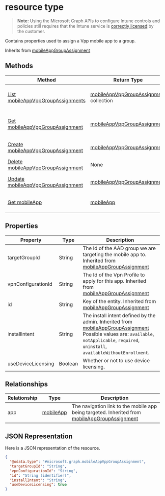 ﻿#  resource type

> **Note:** Using the Microsoft Graph APIs to configure Intune controls and policies still requires that the Intune service is [correctly licensed](https://go.microsoft.com/fwlink/?linkid=839381) by the customer.

Contains properties used to assign a Vpp mobile app to a group.

Inherits from [mobileAppGroupAssignment](../resources/intune_apps_mobileappgroupassignment.md)

## Methods
|Method|Return Type|Description|
|---|---|---|
|[List mobileAppVppGroupAssignments](../api/intune_apps_mobileappvppgroupassignment_list.md)|[mobileAppVppGroupAssignment](../resources/intune_apps_mobileappvppgroupassignment.md) collection|List properties and relationships of the [mobileAppVppGroupAssignment](../resources/intune_apps_mobileappvppgroupassignment.md) objects.|
|[Get mobileAppVppGroupAssignment](../api/intune_apps_mobileappvppgroupassignment_get.md)|[mobileAppVppGroupAssignment](../resources/intune_apps_mobileappvppgroupassignment.md)|Read properties and relationships of the [mobileAppVppGroupAssignment](../resources/intune_apps_mobileappvppgroupassignment.md) object.|
|[Create mobileAppVppGroupAssignment](../api/intune_apps_mobileappvppgroupassignment_create.md)|[mobileAppVppGroupAssignment](../resources/intune_apps_mobileappvppgroupassignment.md)|Create a new [mobileAppVppGroupAssignment](../resources/intune_apps_mobileappvppgroupassignment.md) object.|
|[Delete mobileAppVppGroupAssignment](../api/intune_apps_mobileappvppgroupassignment_delete.md)|None|Deletes a [mobileAppVppGroupAssignment](../resources/intune_apps_mobileappvppgroupassignment.md).|
|[Update mobileAppVppGroupAssignment](../api/intune_apps_mobileappvppgroupassignment_update.md)|[mobileAppVppGroupAssignment](../resources/intune_apps_mobileappvppgroupassignment.md)|Update the properties of a [mobileAppVppGroupAssignment](../resources/intune_apps_mobileappvppgroupassignment.md) object.|
|[Get mobileApp](../api/intune_apps_mobileapp_get.md)|[mobileApp](../resources/intune_apps_mobileapp.md)|Read properties and relationships of the [mobileApp](../resources/intune_apps_mobileapp.md) object.|

## Properties
|Property|Type|Description|
|---|---|---|
|targetGroupId|String|The Id of the AAD group we are targeting the mobile app to. Inherited from [mobileAppGroupAssignment](../resources/intune_apps_mobileappgroupassignment.md)|
|vpnConfigurationId|String|The Id of the Vpn Profile to apply for this app. Inherited from [mobileAppGroupAssignment](../resources/intune_apps_mobileappgroupassignment.md)|
|id|String|Key of the entity. Inherited from [mobileAppGroupAssignment](../resources/intune_apps_mobileappgroupassignment.md)|
|installIntent|String|The install intent defined by the admin. Inherited from [mobileAppGroupAssignment](../resources/intune_apps_mobileappgroupassignment.md) Possible values are: `available`, `notApplicable`, `required`, `uninstall`, `availableWithoutEnrollment`.|
|useDeviceLicensing|Boolean|Whether or not to use device licensing.|

## Relationships
|Relationship|Type|Description|
|---|---|---|
|app|[mobileApp](../resources/intune_apps_mobileapp.md)|The navigation link to the mobile app being targeted. Inherited from [mobileAppGroupAssignment](../resources/intune_apps_mobileappgroupassignment.md)|

## JSON Representation
Here is a JSON representation of the resource.
<!-- {
  "blockType": "resource",
  "keyProperty": "id",
  "@odata.type": "microsoft.graph.mobileAppVppGroupAssignment"
}
-->
```json
{
  "@odata.type": "#microsoft.graph.mobileAppVppGroupAssignment",
  "targetGroupId": "String",
  "vpnConfigurationId": "String",
  "id": "String (identifier)",
  "installIntent": "String",
  "useDeviceLicensing": true
}
```



